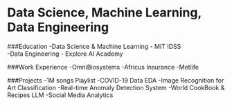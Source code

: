 # Data Science, Machine Learning, Data Engineering

###Education
-Data Science & Machine Learning - MIT IDSS   
-Data Engineering - Explore AI Academy

###Work Experience
-OmniBiosystems
-Africus Insurance
-Metlife

###Projects
-1M songs Playlist
-COVID-19 Data EDA
-Image Recognition for Art Classification
-Real-time Anomaly Detection System
-World CookBook & Recipes LLM
-Social Media Analytics
